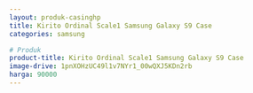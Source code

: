 ```yaml
---
layout: produk-casinghp
title: Kirito Ordinal Scale1 Samsung Galaxy S9 Case
categories: samsung

# Produk
product-title: Kirito Ordinal Scale1 Samsung Galaxy S9 Case
image-drive: 1pnXOHzUC49l1v7NYr1_00wQXJ5KDn2rb
harga: 90000
---
```

